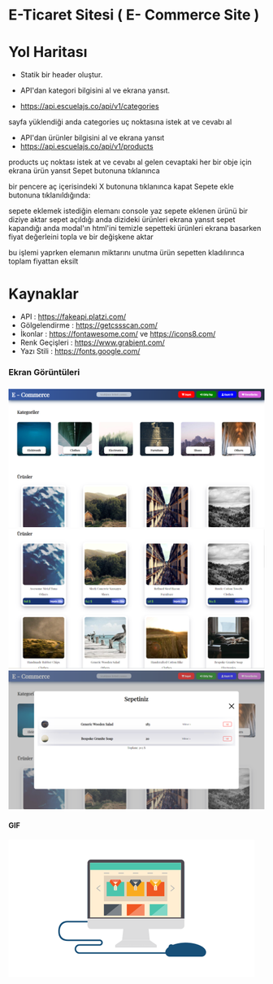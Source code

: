 # E-Ticaret Sitesi ( E- Commerce Site )

# Yol Haritası

- Statik bir header oluştur.

- API'dan kategori bilgisini al ve ekrana yansıt.
- https://api.escuelajs.co/api/v1/categories

sayfa yüklendiği anda
categories uç noktasına istek at ve cevabı al

- API'dan ürünler bilgisini al ve ekrana yansıt
- https://api.escuelajs.co/api/v1/products

products uç noktası istek at ve cevabı al
gelen cevaptaki her bir obje için ekrana ürün yansıt
Sepet butonuna tıklanınca

bir pencere aç
içerisindeki X butonuna tıklanınca kapat
Sepete ekle butonuna tıklanıldığında:

sepete eklemek istediğin elemanı console yaz
sepete eklenen ürünü bir diziye aktar
sepet açıldığı anda dizideki ürünleri ekrana yansıt
sepet kapandığı anda modal'ın html'ini temizle
sepetteki ürünleri ekrana basarken fiyat değerleini topla ve bir değişkene aktar

bu işlemi yaprken elemanın miktarını unutma
ürün sepetten kladılırınca toplam fiyattan eksilt

# Kaynaklar

- API : https://fakeapi.platzi.com/
- Gölgelendirme : https://getcssscan.com/
- İkonlar : https://fontawesome.com/ ve https://icons8.com/
- Renk Geçişleri : https://www.grabient.com/
- Yazı Stili : https://fonts.google.com/


<h3> Ekran Görüntüleri <h3>
  
![](images/screen1.png)
![](images/screen2.png)
![](images/screen3.png)

<h4> GIF <h4>

![](images/comgif.gif)
